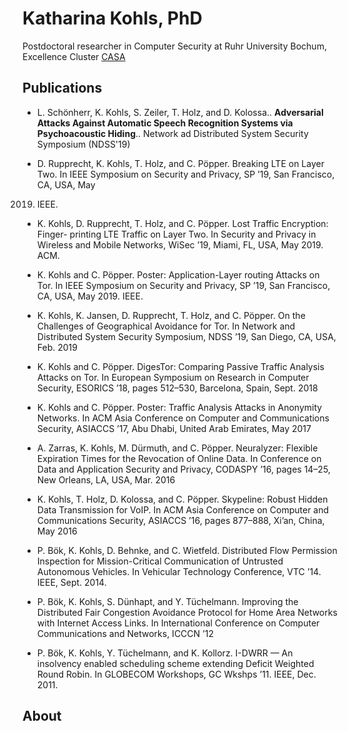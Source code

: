 # Katharina Kohls, PhD
Postdoctoral researcher in Computer Security at Ruhr University Bochum, Excellence Cluster [CASA](https://casa.rub.de/en.html)

## Publications

<!-- - D. Rupprecht, K. Kohls, T. Holz, and C. Pöpper..
**IMP4GT: IMPersonation Attacks in 4G NeTworks**..
Network and Distributed System Security Symposium, NDSS ’20, San Diego, CA, USA, Feb. 2020 -->

- L. Schönherr, K. Kohls, S. Zeiler, T. Holz, and D. Kolossa..
**Adversarial Attacks Against Automatic Speech Recognition Systems via Psychoacoustic Hiding**..
Network ad Distributed System Security Symposium (NDSS'19)

- D. Rupprecht, K. Kohls, T. Holz, and C. Pöpper. Breaking LTE on Layer Two. In
IEEE Symposium on Security and Privacy, SP ’19, San Francisco, CA, USA, May
2019. IEEE.

- K. Kohls, D. Rupprecht, T. Holz, and C. Pöpper. Lost Traffic Encryption: Finger-
printing LTE Traffic on Layer Two. In Security and Privacy in Wireless and Mobile
Networks, WiSec ’19, Miami, FL, USA, May 2019. ACM.

- K. Kohls and C. Pöpper. Poster: Application-Layer routing Attacks on Tor. In IEEE
Symposium on Security and Privacy, SP ’19, San Francisco, CA, USA, May 2019.
IEEE.

- K. Kohls, K. Jansen, D. Rupprecht, T. Holz, and C. Pöpper. On the Challenges
of Geographical Avoidance for Tor. In Network and Distributed System Security
Symposium, NDSS ’19, San Diego, CA, USA, Feb. 2019

- K. Kohls and C. Pöpper. DigesTor: Comparing Passive Traffic Analysis Attacks
on Tor. In European Symposium on Research in Computer Security, ESORICS ’18,
pages 512–530, Barcelona, Spain, Sept. 2018

- K. Kohls and C. Pöpper. Poster: Traffic Analysis Attacks in Anonymity Networks. In
ACM Asia Conference on Computer and Communications Security, ASIACCS ’17,
Abu Dhabi, United Arab Emirates, May 2017

- A. Zarras, K. Kohls, M. Dürmuth, and C. Pöpper. Neuralyzer: Flexible Expiration
Times for the Revocation of Online Data. In Conference on Data and Application
Security and Privacy, CODASPY ’16, pages 14–25, New Orleans, LA, USA, Mar.
2016

- K. Kohls, T. Holz, D. Kolossa, and C. Pöpper. Skypeline: Robust Hidden Data
Transmission for VoIP. In ACM Asia Conference on Computer and Communications
Security, ASIACCS ’16, pages 877–888, Xi’an, China, May 2016

- P. Bök, K. Kohls, D. Behnke, and C. Wietfeld. Distributed Flow Permission
Inspection for Mission-Critical Communication of Untrusted Autonomous Vehicles.
In Vehicular Technology Conference, VTC ’14. IEEE, Sept. 2014.

- P. Bök, K. Kohls, S. Dünhapt, and Y. Tüchelmann. Improving the Distributed
Fair Congestion Avoidance Protocol for Home Area Networks with Internet Access
Links. In International Conference on Computer Communications and Networks,
ICCCN ’12

- P. Bök, K. Kohls, Y. Tüchelmann, and K. Kollorz. I-DWRR — An insolvency enabled
scheduling scheme extending Deficit Weighted Round Robin. In GLOBECOM
Workshops, GC Wkshps ’11. IEEE, Dec. 2011.



## About
